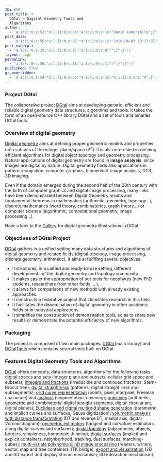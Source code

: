 ```yaml
---
ID: 650
post_title: >
  DGtal – Digital Geometry Tools and
  Algorithms
author:
  - 'a:1:{i:0;s:52:"a:1:{i:0;s:34:"a:1:{i:0;s:16:"David Coeurjolly";}";}";}'
post_date:
  - 'a:1:{i:0;s:55:"a:1:{i:0;s:37:"a:1:{i:0;s:19:"2010-06-03 13:17:01";}";}";}'
post_excerpt:
  - 'a:1:{i:0;s:35:"a:1:{i:0;s:17:"a:1:{i:0;s:0:"";}";}";}'
layout: page
permalink:
  - 'a:1:{i:0;s:36:"a:1:{i:0;s:18:"a:1:{i:0;s:1:"/";}";}";}'
published: true
gr_overridden:
  - 'a:1:{i:0;s:54:"a:1:{i:0;s:36:"a:1:{i:0;s:18:"a:1:{i:0;s:1:"0";}";}";}";}'
---
```

### Project DGtal

The collaborative project [DGtal][1] aims at developing generic, efficient and reliable digital geometry data structures, algorithms and tools. It takes the form of an open-source C++ library DGtal and a set of tools and binaries DGtalTools.

### Overview of digital geometry

[Digital geometry][2] aims at defining proper geometric models and properties onto subsets of the integer plane/space ($\mathbb{Z}^d$). It is also interested in defining efficient algorithms for digital object topology and geometry processing. Natural applications of digital geometry are found in **image** **analysis**, since images are digital by nature. Digital geometry finds also applications in pattern recognition, computer graphics, biomedical  image analysis, OCR, 3D imaging.

Even if the domain emerged during the second half of the 20th century with the birth of computer graphics and digital image processing, many links have been demonstrated between Digital Geometry results and fundamental theorems in mathematics (arithmetic, geometry, topology...), discrete mathematics (word theory, combinatorics, graph theory...) or computer science (algorithmic, computational geometry, image processing...).

Have a look to the [Gallery][3] for digital geometry illustrations in DGtal.

### Objectives of DGtal Project

[DGtal][1] gathers in a unified setting many data structures and algorithms of digital geometry and related fields (digital topology, image processing, discrete geometry, arithmetic). It aims at fulfilling several objectives.

*   It structures, in a unified and ready-to-use setting, different developments of the digital geometry and topology community.
*   It makes easier the appropriation of our tools for neophytes (new PhD students, researchers from other fields, ...).
*   It allows fair comparisons of new methods with already existing approaches.
*   It constructs a federative project that stimulates research in this field.
*   It facilitates the dissemination of digital geometry in other academic fields or in industrial applications.
*   It simplifies the construction of demonstration tools, so as to share new results or demonstrate the potential efficiency of new algorithms.

### Packaging

The project is composed of two main packages: [DGtal ][4](main library) and [DGtalTools][5] which contains several tools built on DGtal.

### Features Digital Geometry Tools and Algorithms

[DGtal][1] offers concepts, data structures, algorithms for the following tasks: [digital spaces and sets][6] (integer plane and subsets, cellular grid space and subsets); [integers and fractions][7] (irreducible and continued fractions, Stern-Brocot tree); [digital straightness][8] (patterns, digital straight lines and subsegments); [grid curve representation][9] (points, pixel, interpixel, Freeman chaincode) and [analysis][10] (segmentation, covering); [primitives][11] (arithmetic, geometric and combinatorial digital straight segments, digital circular arc, digital planes);[ Euclidean and digital multigrid shape generation][12] (parametric and implicit curves and surfaces, Gauss digitization); [volumetric analysis with distance transformation][13] (DT and reverse DT, medial axis, digital Voronoi diagram); [geometric estimators][14] (tangent and curvature estimators along digital curves and surfaces); [digital topology][15] (adjacencies, objects, borders, simpleness, homotopic thinning); [digital surfaces][16] (implicit and explicit containers, neighborhood, tracking, dual surfaces, marching-cubes); [multi-variate polynomials][17]; [nD image processing][18] (readers, writers, vector, map and tree containers, ITK bridge); [export and visualization][19] (2D and 3D export and display stream mechanism; 3D interaction mechanism).

 [1]: http://dgtal.org "DGtal"
 [2]: http://en.wikipedia.org/wiki/Digital_geometry "Digital Geometry"
 [3]: http://dgtal.org/gallery/ "Gallery"
 [4]: http://dgtal.org/download/ "Download"
 [5]: http://dgtal.org/tools/ "Tools"
 [6]: http://dgtal.org/doc/nightly/packageKernel.html "digital spaces and sets"
 [7]: http://dgtal.org/doc/nightly/moduleIrreducibleFraction.html "integers and fractions"
 [8]: http://dgtal.org/doc/nightly/moduleDigitalStraightness.html "digital straightness"
 [9]: http://dgtal.org/doc/nightly/moduleGridCurveAnalysis.html "grid curve representation"
 [10]: http://dgtal.org/doc/nightly/moduleGridCurveAnalysis.html "analysis"
 [11]: http://dgtal.org/doc/nightly/packageGeometry.html "primitives"
 [12]: http://dgtal.org/doc/nightly/moduleShape.html " Euclidean and digital multigrid shape generation"
 [13]: http://dgtal.org/doc/nightly/moduleVolumetric.html "volumetric analysis with distance transformation"
 [14]: http://dgtal.org/doc/nightly/packageGeometry.html "geometric estimators"
 [15]: http://dgtal.org/doc/nightly/moduleDigitalTopology.html "digital topology"
 [16]: http://dgtal.org/doc/nightly/moduleDigitalSurfaces.html "digital surfaces"
 [17]: http://dgtal.org/doc/nightly/modulePolynomial.html "multi-variate polynomials"
 [18]: http://dgtal.org/doc/nightly/packageImage.html "nD image processing"
 [19]: http://dgtal.org/doc/nightly/packageIO.html "export and visualization"